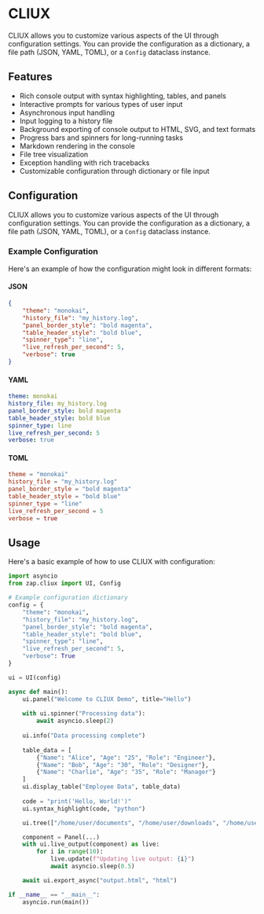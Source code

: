 # CLIUX

CLIUX allows you to customize various aspects of the UI through configuration settings. You can provide the configuration as a dictionary, a file path (JSON, YAML, TOML), or a `Config` dataclass instance.

## Features

- Rich console output with syntax highlighting, tables, and panels
- Interactive prompts for various types of user input
- Asynchronous input handling
- Input logging to a history file
- Background exporting of console output to HTML, SVG, and text formats
- Progress bars and spinners for long-running tasks
- Markdown rendering in the console
- File tree visualization
- Exception handling with rich tracebacks
- Customizable configuration through dictionary or file input

## Configuration

CLIUX allows you to customize various aspects of the UI through configuration settings. You can provide the configuration as a dictionary, a file path (JSON, YAML, TOML), or a `Config` dataclass instance.

### Example Configuration

Here's an example of how the configuration might look in different formats:

#### JSON
```json
{
    "theme": "monokai",
    "history_file": "my_history.log",
    "panel_border_style": "bold magenta",
    "table_header_style": "bold blue",
    "spinner_type": "line",
    "live_refresh_per_second": 5,
    "verbose": true
}
```

#### YAML
```yaml
theme: monokai
history_file: my_history.log
panel_border_style: bold magenta
table_header_style: bold blue
spinner_type: line
live_refresh_per_second: 5
verbose: true
```

#### TOML
```toml
theme = "monokai"
history_file = "my_history.log"
panel_border_style = "bold magenta"
table_header_style = "bold blue"
spinner_type = "line"
live_refresh_per_second = 5
verbose = true
```

## Usage

Here's a basic example of how to use CLIUX with configuration:

```python
import asyncio
from zap.cliux import UI, Config

# Example configuration dictionary
config = {
    "theme": "monokai",
    "history_file": "my_history.log",
    "panel_border_style": "bold magenta",
    "table_header_style": "bold blue",
    "spinner_type": "line",
    "live_refresh_per_second": 5,
    "verbose": True
}

ui = UI(config)

async def main():
    ui.panel("Welcome to CLIUX Demo", title="Hello")
    
    with ui.spinner("Processing data"):
        await asyncio.sleep(2)
    
    ui.info("Data processing complete")
    
    table_data = [
        {"Name": "Alice", "Age": "25", "Role": "Engineer"},
        {"Name": "Bob", "Age": "30", "Role": "Designer"},
        {"Name": "Charlie", "Age": "35", "Role": "Manager"}
    ]
    ui.display_table("Employee Data", table_data)
    
    code = "print('Hello, World!')"
    ui.syntax_highlight(code, "python")

    ui.tree(["/home/user/documents", "/home/user/downloads", "/home/user/pictures"])

    component = Panel(...)
    with ui.live_output(component) as live:
        for i in range(10):
            live.update(f"Updating live output: {i}")
            await asyncio.sleep(0.5)

    await ui.export_async("output.html", "html")

if __name__ == "__main__":
    asyncio.run(main())
```